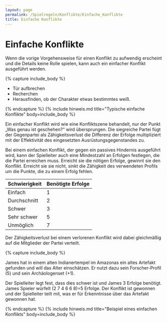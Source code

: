 ```yaml
---
layout: page
permalink: /Spielregeln/Konflikte/Einfache_Konflikte
title: Einfache Konflikte
---
```


# Einfache Konflikte

Wenn die vorige Vorgehensweise für einen Konflikt zu aufwendig erscheint und die Details keine Rolle spielen, kann auch ein einfacher Konflikt ausgeführt werden.

{% capture include_body %}
<ul>
    <li>Tür aufbrechen</li>
    <li>Recherchen</li>
    <li>Herausfinden, ob der Charakter etwas bestimmtes weiß.</li>
</ul>
{% endcapture %}
{% include hinweis.md title="Typische einfache Konflikte" body=include_body %}

Ein einfacher Konflikt wird wie eine Konfliktszene behandelt, nur der Punkt &bdquo;Was genau ist geschehen?&ldquo; wird übersprungen. Die siegreiche Partei fügt der Gegenpartei als Zähigkeitsverlust die Differenz der Erfolge multipliziert mit der Effektivität des eingesetzten Ausrüstungsgegenstandes zu.

Bei einem einfachen Konflikt, der gegen ein passives Hindernis ausgeführt wird, kann der Spielleiter auch eine Mindestzahl an Erfolgen festlegen, die die Partei erreichen muss. Erreicht sie die nötigen Erfolge, gewinnt sie den Konflikt. Erreicht sie sie nicht, sinkt die Zähigkeit des verwendeten Profils um die Punkte, die zu einem Erfolg fehlen.

| Schwierigkeit | Benötigte Erfolge |
| - | - |
| Einfach | 1 |
| Durchschnitt | 2 |
| Schwer | 3 |
| Sehr schwer | 5 |
| Unmöglich | 7 |

Der Zähigkeitsverlust bei einem verlorenen Konflikt wird dabei gleichmäßig auf die Mitglieder der Partei verteilt.

{% capture include_body %}
<p>James hat in einem alten Indianertempel im Amazonas ein altes Artefakt gefunden und will das Alter einschätzen. Er nutzt dazu sein Forscher-Profil (5) und sein Archäologenset (+1).</p>
<p>Der Spielleiter legt fest, dass dies schwer ist und James 3 Erfolge benötigt. James Spieler würfelt (2 7 4 6 6 8)=5 Erfolge. Der Konflikt ist gewonnen und der Spielleiter teilt mit, was er für Erkenntnisse über das Artefakt gewonnen hat.</p>
{% endcapture %}
{% include hinweis.md title="Beispiel eines einfachen Konflikts" body=include_body %}
